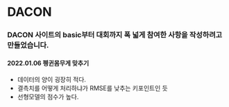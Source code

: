 # DACON

### DACON 사이트의 basic부터 대회까지 폭 넓게 참여한 사항을 작성하려고 만들었습니다.



####  2022.01.06 펭귄몸무게 맞추기

* 데이터의 양이 굉장히 적다. 
* 결측치를 어떻게 처리하냐가 RMSE를 낮추는 키포인트인 듯
* 선형모델의 점수가 높다.



